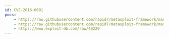 ```yaml
---
id: CVE-2016-6601
pocs:
    - https://raw.githubusercontent.com/rapid7/metasploit-framework/master/modules/auxiliary/admin/http/webnms_cred_disclosure.rb
    - https://raw.githubusercontent.com/rapid7/metasploit-framework/master/modules/auxiliary/admin/http/webnms_file_download.rb
    - https://www.exploit-db.com/raw/40229
---
```

